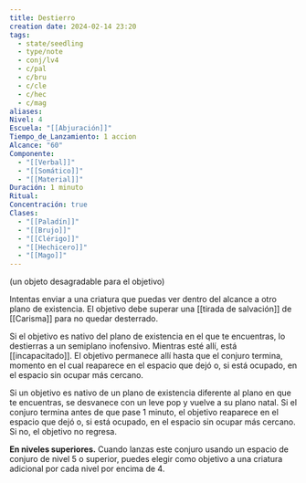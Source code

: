 ```yaml
---
title: Destierro
creation date: 2024-02-14 23:20
tags:
  - state/seedling
  - type/note
  - conj/lv4
  - c/pal
  - c/bru
  - c/cle
  - c/hec
  - c/mag
aliases: 
Nivel: 4
Escuela: "[[Abjuración]]"
Tiempo_de_Lanzamiento: 1 accion
Alcance: "60"
Componente:
  - "[[Verbal]]"
  - "[[Somático]]"
  - "[[Material]]"
Duración: 1 minuto
Ritual: 
Concentración: true
Clases:
  - "[[Paladín]]"
  - "[[Brujo]]"
  - "[[Clérigo]]"
  - "[[Hechicero]]"
  - "[[Mago]]"
---
```

(un objeto desagradable para el objetivo)

Intentas enviar a una criatura que puedas ver dentro del alcance a otro plano de existencia. El objetivo debe superar una [[tirada de salvación]] de [[Carisma]] para no quedar desterrado.

Si el objetivo es nativo del plano de existencia en el que te encuentras, lo destierras a un semiplano inofensivo. Mientras esté allí, está [[incapacitado]]. El objetivo permanece allí hasta que el conjuro termina, momento en el cual reaparece en el espacio que dejó o, si está ocupado, en el espacio sin ocupar más cercano.

Si un objetivo es nativo de un plano de existencia diferente al plano en que te encuentras, se desvanece con un leve pop y vuelve a su plano natal. Si el conjuro termina antes de que pase 1 minuto, el objetivo reaparece en el espacio que dejó o, si está ocupado, en el espacio sin ocupar más cercano. Si no, el objetivo no regresa.

**En niveles superiores.** Cuando lanzas este conjuro usando un espacio de conjuro de nivel 5 o superior, puedes elegir como objetivo a una criatura adicional por cada nivel por encima de 4.